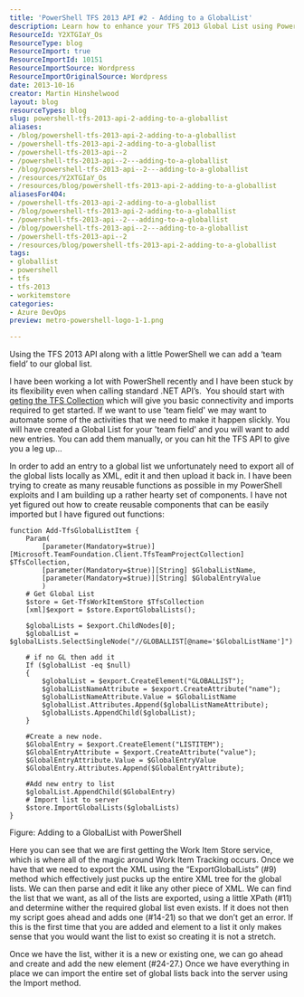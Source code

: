 ```yaml
---
title: 'PowerShell TFS 2013 API #2 - Adding to a GlobalList'
description: Learn how to enhance your TFS 2013 Global List using PowerShell. Automate team field additions effortlessly with our step-by-step guide and reusable functions.
ResourceId: Y2XTGIaY_Os
ResourceType: blog
ResourceImport: true
ResourceImportId: 10151
ResourceImportSource: Wordpress
ResourceImportOriginalSource: Wordpress
date: 2013-10-16
creator: Martin Hinshelwood
layout: blog
resourceTypes: blog
slug: powershell-tfs-2013-api-2-adding-to-a-globallist
aliases:
- /blog/powershell-tfs-2013-api-2-adding-to-a-globallist
- /powershell-tfs-2013-api-2-adding-to-a-globallist
- /powershell-tfs-2013-api--2
- /powershell-tfs-2013-api--2---adding-to-a-globallist
- /blog/powershell-tfs-2013-api--2---adding-to-a-globallist
- /resources/Y2XTGIaY_Os
- /resources/blog/powershell-tfs-2013-api-2-adding-to-a-globallist
aliasesFor404:
- /powershell-tfs-2013-api-2-adding-to-a-globallist
- /blog/powershell-tfs-2013-api-2-adding-to-a-globallist
- /powershell-tfs-2013-api--2---adding-to-a-globallist
- /blog/powershell-tfs-2013-api--2---adding-to-a-globallist
- /powershell-tfs-2013-api--2
- /resources/blog/powershell-tfs-2013-api-2-adding-to-a-globallist
tags:
- globallist
- powershell
- tfs
- tfs-2013
- workitemstore
categories:
- Azure DevOps
preview: metro-powershell-logo-1-1.png

---
```

Using the TFS 2013 API along with a little PowerShell we can add a ‘team field’ to our global list.

I have been working a lot with PowerShell recently and I have been stuck by its flexibility even when calling standard .NET API’s.  You should start with g[eting the TFS Collection](http://nkdagility.com/powershell-tfs-2013-api-0-get-tfscollection-and-tfs-services/ "Get TFS Collection") which will give you basic connectivity and imports required to get started. If we want to use 'team field' we may want to automate some of the activities that we need to make it happen slickly. You will have created a Global List for your 'team field' and you will want to add new entries. You can add them manually, or you can hit the TFS API to give you a leg up...

In order to add an entry to a global list we unfortunately need to export all of the global lists locally as XML, edit it and then upload it back in. I have been trying to create as many reusable functions as possible in my PowerShell exploits and I am building up a rather hearty set of components. I have not yet figured out how to create reusable components that can be easily imported but I have figured out functions:

```
function Add-TfsGlobalListItem {
    Param(
        [parameter(Mandatory=$true)][Microsoft.TeamFoundation.Client.TfsTeamProjectCollection] $TfsCollection,
        [parameter(Mandatory=$true)][String] $GlobalListName,
        [parameter(Mandatory=$true)][String] $GlobalEntryValue
        )
    # Get Global List
    $store = Get-TfsWorkItemStore $TfsCollection
    [xml]$export = $store.ExportGlobalLists();

    $globalLists = $export.ChildNodes[0];
    $globalList = $globalLists.SelectSingleNode("//GLOBALLIST[@name='$GlobalListName']")

    # if no GL then add it
    If ($globalList -eq $null)
    {
        $globalList = $export.CreateElement("GLOBALLIST");
        $globalListNameAttribute = $export.CreateAttribute("name");
        $globalListNameAttribute.Value = $GlobalListName
        $globalList.Attributes.Append($globalListNameAttribute);
        $globalLists.AppendChild($globalList);
    }

    #Create a new node.
    $GlobalEntry = $export.CreateElement("LISTITEM");
    $GlobalEntryAttribute = $export.CreateAttribute("value");
    $GlobalEntryAttribute.Value = $GlobalEntryValue
    $GlobalEntry.Attributes.Append($GlobalEntryAttribute);

    #Add new entry to list
    $globalList.AppendChild($GlobalEntry)
    # Import list to server
    $store.ImportGlobalLists($globalLists)
}

```

Figure: Adding to a GlobalList with PowerShell

Here you can see that we are first getting the Work Item Store service, which is where all of the magic around Work Item Tracking occurs. Once we have that we need to export the XML using the “ExportGlobalLists” (#9) method which effectively just pucks up the entire XML tree for the global lists. We can then parse and edit it like any other piece of XML. We can find the list that we want, as all of the lists are exported, using a little XPath (#11)  and determine wither the required global list even exists. If it does not then my script goes ahead and adds one (#14-21) so that we don’t get an error. If this is the first time that you are added and element to a list it only makes sense that you would want the list to exist so creating it is not a stretch.

Once we have the list, wither it is a new or existing one, we can go ahead and create and add the new element (#24-27.) Once we have everything in place we can import the entire set of global lists back into the server using the Import method.
